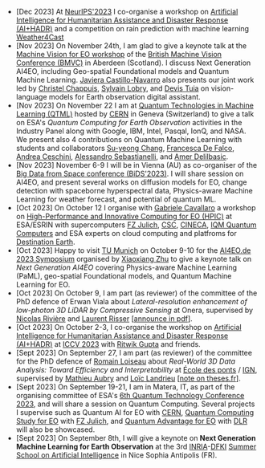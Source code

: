* \[Dec 2023\] At [NeurIPS'2023](https://neurips.cc/Conferences/2023) I co-organise a workshop on [Artificial Intelligence for Humanitarian Assistance and Disaster Response (AI+HADR)](https://www.hadr.ai/home) and a competition on rain prediction with machine learning [Weather4Cast](https://weather4cast.net/)
* \[Nov 2023\] On November 24th, I am glad to give a keynote talk at the [Machine Vision for EO workshop](https://mveo.github.io) of the [British Machine Vision Conference (BMVC)](https://bmvc2023.org/) in Aberdeen (Scotland). I discuss Next Generation AI4EO, including Geo-spatial Foundational models and Quantum Machine Learning. [Javiera Castillo-Navarro](https://scholar.google.com/citations?user=P75u0xEAAAAJ) also presents our joint work led by [Christel Chappuis](https://people.epfl.ch/christel.chappuis), [Sylvain Lobry](https://www.sylvainlobry.com/), and [Devis Tuia](https://people.epfl.ch/devis.tuia) on vision-language models for Earth observation digital assistant.
* \[Nov 2023\] On November 22 I am at [Quantum Technologies in Machine Learning (QTML)](https://qtml-2023.web.cern.ch/) hosted by [CERN](https://home.cern/) in Geneva (Switzerland) to give a talk on ESA's *Quantum Computing for Earth Observation* activities in the Industry Panel along with Google, IBM, Intel, Pasqal, IonQ, and NASA. We present also 4 contributions on Quantum Machine Learning with students and collaborators [Su-yeong Chang](https://people.epfl.ch/su.chang/?lang=en), [Francesca De Falco](https://phd.uniroma1.it/web/FRANCESCA-DE-FALCO_nP1844068_EN.aspx), [Andrea Ceschini](https://phd.uniroma1.it/web/ANDREA-CESCHINI_nP1870857_IT.aspx), [Alessandro Sebastianelli](https://alessandrosebastianelli.github.io/), and [Amer Delilbasic](https://www.researchgate.net/profile/Amer-Delilbasic).
* \[Nov 2023\] November 6-9 I will be in Vienna (AU) as co-organiser of the [Big Data from Space conference (BiDS'2023)](https://www.bigdatafromspace2023.org/). I will share session on AI4EO, and present several works on diffusion models for EO, change detection with spaceborne hyperspectral data, Physics-aware Machine Learning for weather forecast, and potential of quantum ML.
* \[Oct 2023\] On October 12 I organise with [Gabriele Cavallaro](https://www.gabriele-cavallaro.com/) a workshop on [High-Performance and Innovative Computing for EO (HPIC)](https://indico3-jsc.fz-juelich.de/event/135/) at ESA/ESRIN with supercomputers [FZ Julich](https://www.fz-juelich.de/en), [CSC](https://www.csc.fi/en/home), [CINECA](https://www.cineca.it/en), [IQM Quantum Computers](https://www.meetiqm.com/) and ESA experts on cloud computing and platfroms for [Destination Earth](https://www.esa.int/Applications/Observing_the_Earth/Destination_Earth).
* \[Oct 2023\] Happy to visit [TU Munich](https://www.tum.de/en/) on October 9-10 for the [AI4EO.de 2023 Symposium](https://ai4eo.de/symposium) organised by [Xiaoxiang Zhu](https://www.professoren.tum.de/en/zhu-xiaoxiang) to give a keynote talk on _Next Generation AI4EO_ covering Physics-aware Machine Learning (PaML), geo-spatial Foundational models, and Quantum Machine Learning for EO.
* \[Oct 2023\] On October 9, I am part (as reviewer) of the committee of the PhD defence of Erwan Viala about _Lateral-resolution enhancement of low-photon 3D LiDAR by Compressive Sensing_ at Onera, supervised by [Nicolas Rivière](http://www.website.riviere.fr/) and [Laurent Risser](http://laurent.risser.free.fr/) \[[announce in pdf](https://www.onera.fr/sites/default/files/actualites/agenda/theses/soutenance-Erwan-Viala-09102023.pdf)\].
* \[Oct 2023\] On October 2-3, I co-organise the workshop on [Artificial Intelligence for Humanitarian Assistance and Disaster Response (AI+HADR)](https://www.hadr.ai/home) at [ICCV 2023](https://iccv2023.thecvf.com/) with [Ritwik Gupta](https://ritwikgupta.me/) and friends.
* \[Sept 2023\] On September 27, I am part (as reviewer) of the committee for the PhD defence of [Romain Loiseau](https://romainloiseau.fr/) about _Real-World 3D Data Analysis: Toward Efficiency and Interpretability_ at [École des ponts](https://ecoledesponts.fr/en) / [IGN](https://www.ign.fr/), supervised by [Mathieu Aubry](http://imagine.enpc.fr/~aubrym/) and [Loïc Landrieu](https://loiclandrieu.com/) \[[note on theses.fr](https://www.theses.fr/s276027)\].
* \[Sept 2023\] On September 19-21, I am in Matera, IT, as part of the organising committee of ESA's [6th Quantum Technology Conference 2023](https://nikal.eventsair.com/6th-quantum-technology-conference/), and will share a session on Quantum Computing. Several projects I supervise such as Quantum AI for EO with [CERN](https://openlab.cern/), [Quantum Computing Study for EO](https://eo4society.esa.int/projects/qc4eo-study/) with [FZ Julich](https://www.fz-juelich.de/en/ias/jsc), and [Quantum Advantage for EO](https://eo4society.esa.int/projects/qa4eo-study/) with [DLR](https://www.dlr.de/en) will also be showcased.
* \[Sept 2023\] On September 8th, I will give a keynote on **Next Generation Machine Learning for Earth Observation** at the 3rd [INRIA](https://www.inria.fr/en)-[DFKI](https://www.dfki.de/en/web/) [Summer School on Artificial Intelligence](https://idessai.eu/) in Nice Sophia Antipolis (FR).











